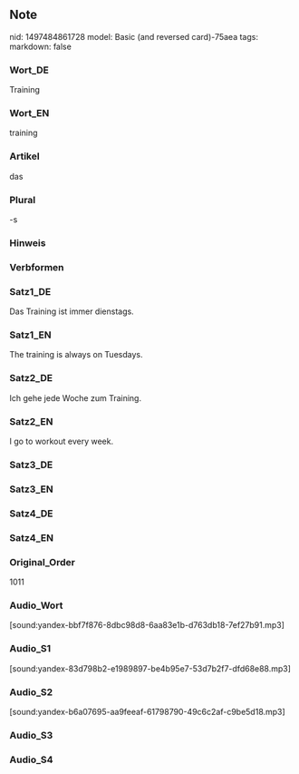 ## Note
nid: 1497484861728
model: Basic (and reversed card)-75aea
tags: 
markdown: false

### Wort_DE
Training

### Wort_EN
training

### Artikel
das

### Plural
-s

### Hinweis


### Verbformen


### Satz1_DE
Das Training ist immer dienstags.

### Satz1_EN
The training is always on Tuesdays.

### Satz2_DE
Ich gehe jede Woche zum Training.

### Satz2_EN
I go to workout every week.

### Satz3_DE


### Satz3_EN


### Satz4_DE


### Satz4_EN


### Original_Order
1011

### Audio_Wort
[sound:yandex-bbf7f876-8dbc98d8-6aa83e1b-d763db18-7ef27b91.mp3]

### Audio_S1
[sound:yandex-83d798b2-e1989897-be4b95e7-53d7b2f7-dfd68e88.mp3]

### Audio_S2
[sound:yandex-b6a07695-aa9feeaf-61798790-49c6c2af-c9be5d18.mp3]

### Audio_S3


### Audio_S4

